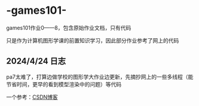 # -games101-

  games101作业0——8，包含原始作业文档，只有代码

  只是作为计算机图形学课的前置知识学习，因此部分作业参考了网上的代码

## 2024/4/24 日志

pa7太难了，打算边做学校的图形学大作业边更新，先摘抄网上的一些多线程（能节省时间，更早的看到模型渲染中的问题）等代码

一个参考：[CSDN博客](https://blog.csdn.net/ycrsw/article/details/124408789)
